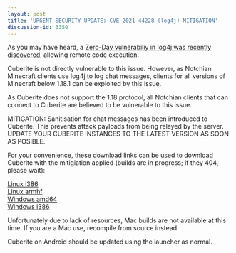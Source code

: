 ```yaml
---
layout: post
title: 'URGENT SECURITY UPDATE: CVE-2021-44228 (log4j) MITIGATION'
discussion-id: 3350
---
```

As you may have heard, a [Zero-Day vulnerabiliy in log4j was recently discovered](https://nvd.nist.gov/vuln/detail/CVE-2021-44228), allowing remote code execution. 

Cuberite is not directly vulnerable to this issue. However, as Notchian Minecraft clients use log4j to log chat messages, clients for all versions of Minecraft below 1.18.1 can be exploited by this issue.

As Cuberite does not support the 1.18 protocol, all Notchian clients that can connect to Cuberite are believed to be vulnerable to this issue.

MITIGATION: Sanitisation for chat messages has been introduced to Cuberite. This prevents attack payloads from being relayed by the server. UPDATE YOUR CUBERITE INSTANCES TO THE LATEST VERSION AS SOON AS POSIBLE.

For your convenience, these download links can be used to download Cuberite with the mitigiation applied (builds are in progress; if they 404, please wait):

[Linux amd64]:(https://builds.cuberite.org/job/linux-x86_64/294/artifact/Cuberite.tar.gz)  
[Linux i386](https://builds.cuberite.org/job/linux-i386/304/artifact/Cuberite.tar.gz)  
[Linux armhf](https://builds.cuberite.org/job/linux-armhf/300/artifact/Cuberite.tar.gz)  
[Windows amd64](https://download.cuberite.org/windows-x86_64/Cuberite.zip)  
[Windows i386](https://download.cuberite.org/windows-i386/Cuberite.zip)

Unfortunately due to lack of resources, Mac builds are not available at this time. If you are a Mac use, recompile from source instead.

Cuberite on Android should be updated using the launcher as normal. 


